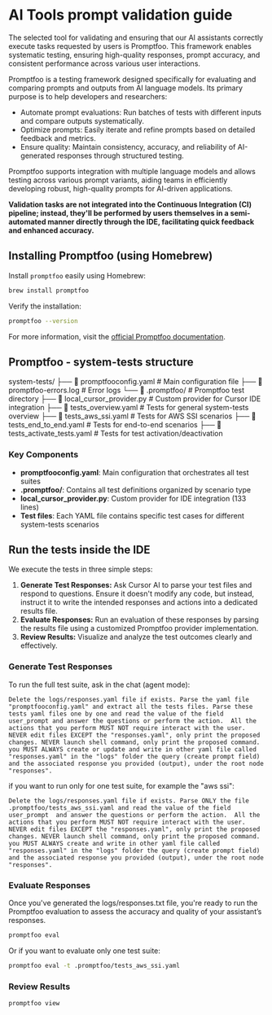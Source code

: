# AI Tools prompt validation guide

The selected tool for validating and ensuring that our AI assistants correctly execute tasks requested by users is Promptfoo. This framework enables systematic testing, ensuring high-quality responses, prompt accuracy, and consistent performance across various user interactions.

Promptfoo is a testing framework designed specifically for evaluating and comparing prompts and outputs from AI language models. Its primary purpose is to help developers and researchers:

* Automate prompt evaluations: Run batches of tests with different inputs and compare outputs systematically.
* Optimize prompts: Easily iterate and refine prompts based on detailed feedback and metrics.
* Ensure quality: Maintain consistency, accuracy, and reliability of AI-generated responses through structured testing.

Promptfoo supports integration with multiple language models and allows testing across various prompt variants, aiding teams in efficiently developing robust, high-quality prompts for AI-driven applications.

**Validation tasks are not integrated into the Continuous Integration (CI) pipeline; instead, they'll be performed by users themselves in a semi-automated manner directly through the IDE, facilitating quick feedback and enhanced accuracy.**

## Installing Promptfoo (using Homebrew)

Install `promptfoo` easily using Homebrew:

```bash
brew install promptfoo
```

Verify the installation:

```bash
promptfoo --version
```

For more information, visit the [official Promptfoo documentation](https://www.promptfoo.dev/docs/getting-started/).

## Promptfoo - system-tests structure

system-tests/
├── 📄 promptfooconfig.yaml             # Main configuration file
├── 📄 promptfoo-errors.log             # Error logs
└── 📁 .promptfoo/                      # Promptfoo test directory
├── 📄 local_cursor_provider.py     # Custom provider for Cursor IDE integration
├── 📄 tests_overview.yaml          # Tests for general system-tests overview
├── 📄 tests_aws_ssi.yaml           # Tests for AWS SSI scenarios
├── 📄 tests_end_to_end.yaml        # Tests for end-to-end scenarios
├── 📄 tests_activate_tests.yaml    # Tests for test activation/deactivation

### Key Components

* **promptfooconfig.yaml**: Main configuration that orchestrates all test suites
* **.promptfoo/**: Contains all test definitions organized by scenario type
* **local_cursor_provider.py**: Custom provider for IDE integration (133 lines)
* **Test files**: Each YAML file contains specific test cases for different system-tests scenarios

## Run the tests inside the IDE

We execute the tests in three simple steps:

1. **Generate Test Responses:**
   Ask Cursor AI to parse your test files and respond to questions. Ensure it doesn't modify any code, but instead, instruct it to write the intended responses and actions into a dedicated results file.
2. **Evaluate Responses:**
   Run an evaluation of these responses by parsing the results file using a customized Promptfoo provider implementation.
3. **Review Results:**
   Visualize and analyze the test outcomes clearly and effectively.

### Generate Test Responses

To run the full test suite, ask in the chat (agent mode):

```
Delete the logs/responses.yaml file if exists. Parse the yaml file "promptfooconfig.yaml" and extract all the tests files. Parse these tests yaml files one by one and read the value of the field user_prompt and answer the questions or perform the action.  All the actions that you perform MUST NOT require interact with the user. NEVER edit files EXCEPT the "responses.yaml", only print the proposed changes. NEVER launch shell command, only print the proposed command. you MUST ALWAYS create or update and write in other yaml file called "responses.yaml" in the "logs" folder the query (create prompt field) and the associated response you provided (output), under the root node "responses".

```

if you want to run only for one test suite, for example the "aws ssi":

```
Delete the logs/responses.yaml file if exists. Parse ONLY the file .promptfoo/tests_aws_ssi.yaml and read the value of the field user_prompt  and answer the questions or perform the action.  All the actions that you perform MUST NOT require interact with the user. NEVER edit files EXCEPT the "responses.yaml", only print the proposed changes. NEVER launch shell command, only print the proposed command. you MUST ALWAYS create and write in other yaml file called "responses.yaml" in the "logs" folder the query (create prompt field) and the associated response you provided (output), under the root node "responses".

```
### Evaluate Responses

Once you've generated the logs/responses.txt file, you're ready to run the Promptfoo evaluation to assess the accuracy and quality of your assistant’s responses.

```bash
promptfoo eval
```

Or if you want to evaluate only one test suite:

```bash
promptfoo eval -t .promptfoo/tests_aws_ssi.yaml
```

### Review Results

```bash
promptfoo view
```